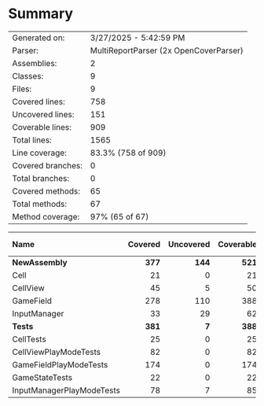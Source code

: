 ﻿# Summary
|||
|:---|:---|
| Generated on: | 3/27/2025 - 5:42:59 PM |
| Parser: | MultiReportParser (2x OpenCoverParser) |
| Assemblies: | 2 |
| Classes: | 9 |
| Files: | 9 |
| Covered lines: | 758 |
| Uncovered lines: | 151 |
| Coverable lines: | 909 |
| Total lines: | 1565 |
| Line coverage: | 83.3% (758 of 909) |
| Covered branches: | 0 |
| Total branches: | 0 |
| Covered methods: | 65 |
| Total methods: | 67 |
| Method coverage: | 97% (65 of 67) |

|**Name**|**Covered**|**Uncovered**|**Coverable**|**Total**|**Line coverage**|**Covered**|**Total**|**Branch coverage**|**Covered**|**Total**|**Method coverage**|
|:---|---:|---:|---:|---:|---:|---:|---:|---:|---:|---:|---:|
|**NewAssembly**|**377**|**144**|**521**|**768**|**72.3%**|**0**|**0**|****|**36**|**38**|**94.7%**|
|Cell|21|0|21|44|100%|0|0||5|5|100%|
|CellView|45|5|50|77|90%|0|0||6|6|100%|
|GameField|278|110|388|555|71.6%|0|0||19|21|90.4%|
|InputManager|33|29|62|92|53.2%|0|0||6|6|100%|
|**Tests**|**381**|**7**|**388**|**797**|**98.1%**|**0**|**0**|****|**29**|**29**|**100%**|
|CellTests|25|0|25|52|100%|0|0||2|2|100%|
|CellViewPlayModeTests|82|0|82|183|100%|0|0||7|7|100%|
|GameFieldPlayModeTests|174|0|174|360|100%|0|0||13|13|100%|
|GameStateTests|22|0|22|44|100%|0|0||1|1|100%|
|InputManagerPlayModeTests|78|7|85|158|91.7%|0|0||6|6|100%|
